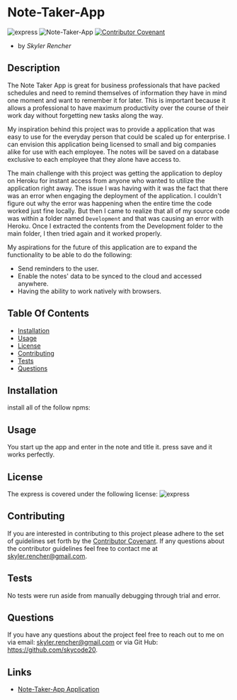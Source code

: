 # Note-Taker-App

  ![express](https://img.shields.io/npm/l/express)
  ![Note-Taker-App](https://img.shields.io/github/languages/top/skycode20/Note-Taker-App)
  [![Contributor Covenant](https://img.shields.io/badge/Contributor%20Covenant-v2.0%20adopted-ff69b4.svg)](code_of_conduct.md)

  - by *Skyler Rencher*
  
  ## Description    

  The Note Taker App is great for business professionals that have packed schedules and need to remind themselves of information they have in mind one moment and want to remember it for later. This is important because it allows a professional to have maximum productivity over the course of their work day without forgetting new tasks along the way. 

  My inspiration behind this project was to provide a application that was easy to use for the everyday person that could be scaled up for enterprise. I can envision this application being licensed to small and big companies alike for use with each employee. The notes will be saved on a database exclusive to each employee that they alone have access to.

  The main challenge with this project was getting the application to deploy on Heroku for instant access from anyone who wanted to utilize the application right away. The issue I was having with it was the fact that there was an error when engaging the deployment of the application. I couldn't figure out why the error was happening when the entire time the code worked just fine locally. But then I came to realize that all of my source code was within a folder named `Development` and that was causing an error with Heroku. Once I extracted the contents from the Development folder to the main folder, I then tried again and it worked properly. 

  My aspirations for the future of this application are to expand the functionality to be able to do the following:
  - Send reminders to the user.
  - Enable the notes' data to be synced to the cloud and accessed anywhere.
  - Having the ability to work natively with browsers.

  ## Table Of Contents    

  * [Installation](#installation)
  * [Usage](#usage)
  * [License](#license)
  * [Contributing](#contributing)
  * [Tests](#tests)
  * [Questions](#questions)
  
  ## Installation    

  install all of the follow npms:

  ## Usage    

  You start up the app and enter in the note and title it. press save and it works perfectly.

  ## License    

  The express is covered under the following license: ![express](https://img.shields.io/npm/l/express)

  ## Contributing     

  If you are interested in contributing to this project please adhere to the set of guidelines set forth by the [Contributor Covenant](https://www.contributor-covenant.org/version/2/0/code_of_conduct/). If any questions about the contributor guidelines feel free to contact me at skyler.rencher@gmail.com.

      
  

  ## Tests    

  No tests were run aside from manually debugging through trial and error.

  ## Questions    

  If you have any questions about the project feel free to reach out to me on via email: skyler.rencher@gmail.com or via Git Hub: https://github.com/skycode20.
  
  ## Links

  * [Note-Taker-App Application](https://github.com/skycode20/Note-Taker-App)
